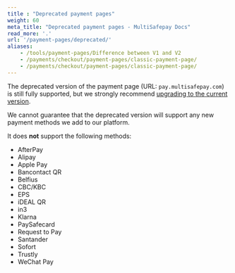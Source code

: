 ```yaml
---
title : "Deprecated payment pages"
weight: 60
meta_title: "Deprecated payment pages - MultiSafepay Docs"
read_more: '.'
url: '/payment-pages/deprecated/'
aliases:
    - /tools/payment-pages/Difference between V1 and V2
    - /payments/checkout/payment-pages/classic-payment-page/
    - /payments/checkout/payment-pages/classic-payment-page/
---
```


The deprecated version of the payment page (URL: `pay.multisafepay.com`) is still fully supported, but we strongly recommend [upgrading to the current version](/payment-pages/activation/).

We cannot guarantee that the deprecated version will support any new payment methods we add to our platform.

It does **not** support the following methods:

- AfterPay
- Alipay
- Apple Pay
- Bancontact QR
- Belfius
- CBC/KBC
- EPS
- iDEAL QR
- in3
- Klarna
- PaySafecard
- Request to Pay
- Santander
- Sofort
- Trustly
- WeChat Pay
  


